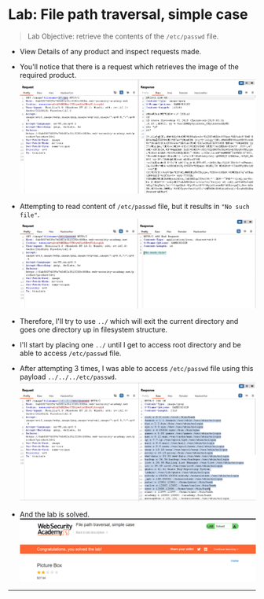 # Lab: File path traversal, simple case

> Lab Objective: retrieve the contents of the `/etc/passwd` file.

- View Details of any product and inspect requests made.

- You'll notice that there is a request which retrieves the image of the required product.
  ![1st screenshot](./attachments/1.png)

- Attempting to read content of `/etc/passwd` file, but it results in `"No such file"`.
  ![2nd screenshot](./attachments/2.png)

- Therefore, I'll try to use `../` which will exit the current directory and goes one directory up in filesystem structure.

- I'll start by placing one `../` until I get to access root directory and be able to access `/etc/passwd` file.

- After attempting 3 times, I was able to access `/etc/passwd` file using this payload `../../../etc/passwd`.
  ![3rd screenshot](./attachments/3.png)

- And the lab is solved.
  ![4th screenshot](./attachments/4.png)

---
